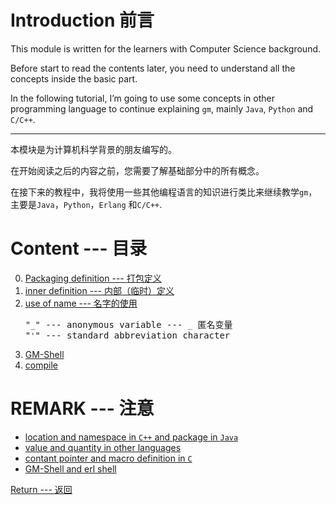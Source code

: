 # Introduction 前言

This module is written for the learners with Computer Science background.

Before start to read the contents later, you need to understand all the concepts inside the basic part.

In the following tutorial, I’m going to use some concepts in other programming language to continue explaining `gm`, mainly `Java`, `Python` and `C/C++`. <!--  -->

---

本模块是为计算机科学背景的朋友编写的。

在开始阅读之后的内容之前，您需要了解基础部分中的所有概念。

在接下来的教程中，我将使用一些其他编程语言的知识进行类比来继续教学`gm`，主要是`Java`，`Python`，`Erlang` 和`C/C++`.

# Content --- 目录

0. [Packaging definition --- 打包定义](p0) <!-- it is simialr to the Match operator in erlang: http://erlang.org/doc/getting_started/seq_prog.html#matching,-guards,-and-scope-of-variables, the tuple in Python can also do the similar thing -->
1. [inner definition --- 内部（临时）定义](p1)
2. [use of name --- 名字的使用](p2) <!--  --> <pre>
    "`_`" --- anonymous variable --- `_` 匿名变量
    "`'`" --- standard abbreviation character </pre>
3. [GM-Shell]() <!-- from erlang's command line -->
4. [compile]()


# REMARK --- 注意

* [location and namespace in `C++` and package in `Java`]()
* [value and quantity in other languages]()
* [contant pointer and macro definition in `C`]()
* [GM-Shell and erl shell]()

[Return --- 返回](Home)